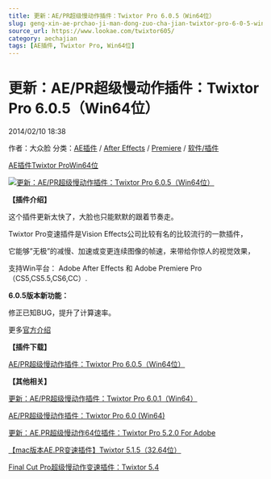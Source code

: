 ```yaml
---
title: 更新：AE/PR超级慢动作插件：Twixtor Pro 6.0.5（Win64位）
slug: geng-xin-ae-prchao-ji-man-dong-zuo-cha-jian-twixtor-pro-6-0-5-win64wei
source_url: https://www.lookae.com/twixtor605/
category: aechajian
tags: [AE插件, Twixtor Pro, Win64位]
---
```

# 更新：AE/PR超级慢动作插件：Twixtor Pro 6.0.5（Win64位）

2014/02/10 18:38

作者：大众脸
分类：[AE插件](https://www.lookae.com/after-effects/aechajian/) / [After Effects](https://www.lookae.com/after-effects/) / [Premiere](https://www.lookae.com/qitarjcj/premierezy/) / [软件/插件](https://www.lookae.com/qitarjcj/)

[AE插件](https://www.lookae.com/tag/ae%e6%8f%92%e4%bb%b6/)[Twixtor Pro](https://www.lookae.com/tag/twixtor-pro/)[Win64位](https://www.lookae.com/tag/win64%e4%bd%8d/)

[![更新：AE/PR超级慢动作插件：Twixtor Pro 6.0.5（Win64位）](https://www.lookae.com/wp-content/uploads/2014/02/twixtor605.jpg "更新：AE/PR超级慢动作插件：Twixtor Pro 6.0.5（Win64位）-LookAE.com")](https://www.lookae.com/wp-content/uploads/2014/02/twixtor605.jpg)

**【插件介绍】**

这个插件更新太快了，大脸也只能默默的跟着节奏走。

Twixtor Pro变速插件是Vision Effects公司比较有名的比较流行的一款插件，

它能够”无极”的减慢、加速或变更连续图像的帧速，来带给你惊人的视觉效果，

支持Win平台： Adobe After Effects 和 Adobe Premiere Pro （CS5,CS5.5,CS6,CC）.

**6.0.5版本新功能：**

修正已知BUG，提升了计算速率。

更多[官方介绍](http://revisionfx.com/products/twixtor/overview/ )

**【插件下载】**

[AE/PR超级慢动作插件：Twixtor Pro 6.0.5（Win64位）](https://www.400gb.com/file/56876749)

**【其他相关】**

[更新：AE/PR超级慢动作插件：Twixtor Pro 6.0.1（Win64）](https://www.lookae.com/twixtor-601/)

[AE/PR超级慢动作插件：Twixtor Pro 6.0 (](https://www.lookae.com/twixtor6/)[Win64)](https://www.lookae.com/twixtor6/)

[更新：AE.PR超级慢动作64位插件：Twixtor Pro 5.2.0 For Adobe](https://www.lookae.com/twixtor-52/)

[【mac版本AE.PR变速插件】Twixtor 5.1.5（32.64位）](https://www.lookae.com/twixtor515/)

[Final Cut Pro超级慢动作变速插件：Twixtor 5.](https://www.lookae.com/fcpx-twixtor54/)[4](https://www.lookae.com/fcpx-twixtor54/)
